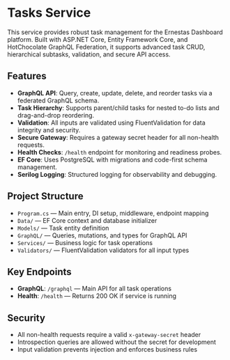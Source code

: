 # Tasks Service

This service provides robust task management for the Ernestas Dashboard platform. Built with ASP.NET Core, Entity Framework Core, and HotChocolate GraphQL Federation, it supports advanced task CRUD, hierarchical subtasks, validation, and secure API access.

## Features

-   **GraphQL API**: Query, create, update, delete, and reorder tasks via a federated GraphQL schema.
-   **Task Hierarchy**: Supports parent/child tasks for nested to-do lists and drag-and-drop reordering.
-   **Validation**: All inputs are validated using FluentValidation for data integrity and security.
-   **Secure Gateway**: Requires a gateway secret header for all non-health requests.
-   **Health Checks**: `/health` endpoint for monitoring and readiness probes.
-   **EF Core**: Uses PostgreSQL with migrations and code-first schema management.
-   **Serilog Logging**: Structured logging for observability and debugging.

## Project Structure

-   `Program.cs` — Main entry, DI setup, middleware, endpoint mapping
-   `Data/` — EF Core context and database initializer
-   `Models/` — Task entity definition
-   `GraphQL/` — Queries, mutations, and types for GraphQL API
-   `Services/` — Business logic for task operations
-   `Validators/` — FluentValidation validators for all input types

## Key Endpoints

-   **GraphQL**: `/graphql` — Main API for all task operations
-   **Health**: `/health` — Returns 200 OK if service is running

## Security

-   All non-health requests require a valid `x-gateway-secret` header
-   Introspection queries are allowed without the secret for development
-   Input validation prevents injection and enforces business rules
